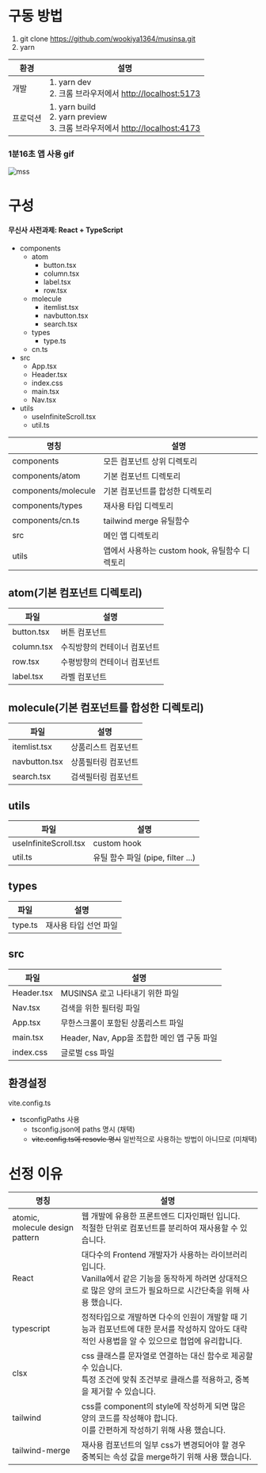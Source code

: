 # 구동 방법
1. git clone https://github.com/wookiya1364/musinsa.git
2. yarn

|환경|설명|
|-----|-----|
|개발|1. yarn dev<br/>2. 크롬 브라우저에서 [http://localhost:5173](http://localhost:5173)|
|프로덕션|1. yarn build<br/>2. yarn preview<br/>3. 크롬 브라우저에서 [http://localhost:4173](http://localhost:4173)|

### 1분16초 앱 사용 gif
![mss](https://github.com/wookiya1364/musinsa/assets/16011536/2c4d6627-e640-4033-a62a-730502dbbff8)

# 구성
#### 무신사 사전과제: React + TypeScript

- components
   - atom
      - button.tsx
      - column.tsx
      - label.tsx
      - row.tsx
   - molecule
      - itemlist.tsx
      - navbutton.tsx
      - search.tsx
   - types
      - type.ts
   - cn.ts
- src
   - App.tsx
   - Header.tsx
   - index.css
   - main.tsx
   - Nav.tsx
- utils
   - useInfiniteScroll.tsx
   - util.ts


|명칭|설명|
|--|--|
|components|모든 컴포넌트 상위 디렉토리|
|components/atom|기본 컴포넌트 디렉토리|
|components/molecule|기본 컴포넌트를 합성한 디렉토리|
|components/types|재사용 타입 디렉토리|
|components/cn.ts|tailwind merge 유틸함수|
|src|메인 앱 디렉토리|
|utils|앱에서 사용하는 custom hook, 유틸함수 디렉토리|


## atom(기본 컴포넌트 디렉토리)
|파일|설명|
|--|--|
|button.tsx|버튼 컴포넌트|
|column.tsx|수직방향의 컨테이너 컴포넌트|
|row.tsx|수평방향의 컨테이너 컴포넌트|
|label.tsx|라벨 컴포넌트|

## molecule(기본 컴포넌트를 합성한 디렉토리)
|파일|설명|
|--|--|
|itemlist.tsx|상품리스트 컴포넌트|
|navbutton.tsx|상품필터링 컴포넌트|
|search.tsx|검색필터링 컴포넌트|

## utils
|파일|설명|
|--|--|
|useInfiniteScroll.tsx|custom hook|
|util.ts|유틸 함수 파일 (pipe, filter ...)|

## types
|파일|설명|
|--|--|
|type.ts|재사용 타입 선언 파일|

## src
|파일|설명|
|--|--|
|Header.tsx|MUSINSA 로고 나타내기 위한 파일|
|Nav.tsx|검색을 위한 필터링 파일|
|App.tsx|무한스크롤이 포함된 상품리스트 파일|
|main.tsx|Header, Nav, App을 조합한 메인 앱 구동 파일|
|index.css|글로벌 css 파일|


## 환경설정
vite.config.ts
- tsconfigPaths 사용
   - tsconfig.json에 paths 명시 (채택)
   - ~~vite.config.ts에 resovle 명시~~ 일반적으로 사용하는 방법이 아니므로 (미채택)


# 선정 이유
|명칭|설명|
|-----|-----|
|atomic, molecule design pattern|웹 개발에 유용한 프론트엔드 디자인패턴 입니다.<br/>적절한 단위로 컴포넌트를 분리하여 재사용할 수 있습니다.|
|React|대다수의 Frontend 개발자가 사용하는 라이브러리입니다.<br/>Vanilla에서 같은 기능을 동작하게 하려면 상대적으로 많은 양의 코드가 필요하므로 시간단축을 위해 사용 했습니다.|
|typescript|정적타입으로 개발하면 다수의 인원이 개발할 때 기능과 컴포넌트에 대한 문서를 작성하지 않아도 대략적인 사용법을 알 수 있으므로 협업에 유리합니다.|
|clsx|css 클래스를 문자열로 연결하는 대신 함수로 제공할 수 있습니다.<br/>특정 조건에 맞춰 조건부로 클래스를 적용하고, 중복을 제거할 수 있습니다.|
|tailwind|css를 component의 style에 작성하게 되면 많은 양의 코드를 작성해야 합니다.<br/>이를 간편하게 작성하기 위해 사용 했습니다.|
|tailwind-merge|재사용 컴포넌트의 일부 css가 변경되어야 할 경우 중복되는 속성 값을 merge하기 위해 사용 했습니다.|